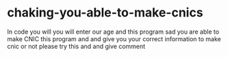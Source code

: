# chaking-you-able-to-make-cnics
In code you will you will enter our age and this program sad you are able to make  CNIC this program and and give you your correct information to make cnic or not please try this and and give comment
